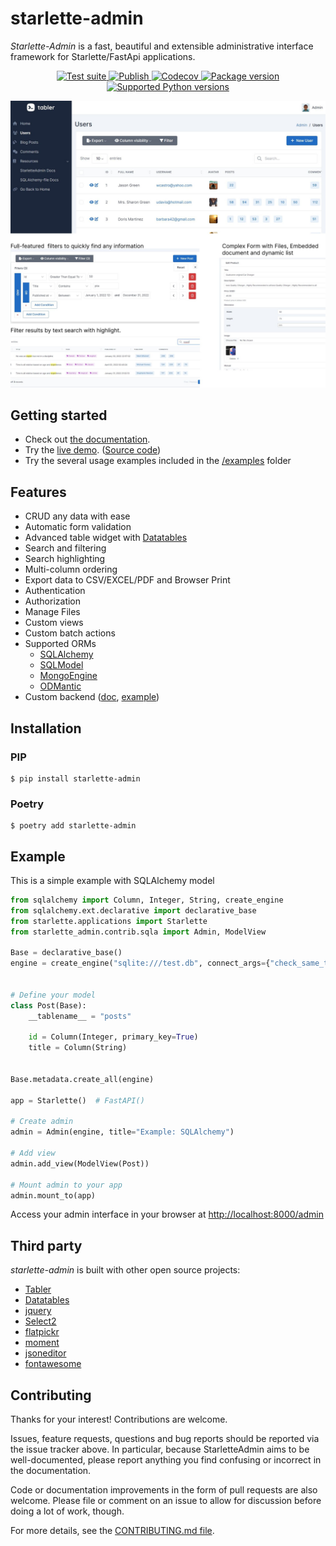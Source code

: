 # starlette-admin

*Starlette-Admin* is a fast, beautiful and extensible administrative interface framework for Starlette/FastApi applications.

<p align="center">
<a href="https://github.com/jowilf/starlette-admin/actions/workflows/test.yml">
    <img src="https://github.com/jowilf/starlette-admin/actions/workflows/test.yml/badge.svg" alt="Test suite">
</a>
<a href="https://github.com/jowilf/starlette-admin/actions">
    <img src="https://github.com/jowilf/starlette-admin/actions/workflows/publish.yml/badge.svg" alt="Publish">
</a>
<a href="https://codecov.io/gh/jowilf/starlette-admin">
    <img src="https://codecov.io/gh/jowilf/starlette-admin/branch/main/graph/badge.svg" alt="Codecov">
</a>
<a href="https://pypi.org/project/starlette-admin/">
    <img src="https://badge.fury.io/py/starlette-admin.svg" alt="Package version">
</a>
<a href="https://pypi.org/project/starlette-admin/">
    <img src="https://img.shields.io/pypi/pyversions/starlette-admin?color=2334D058" alt="Supported Python versions">
</a>
</p>

![Preview image](https://raw.githubusercontent.com/jowilf/starlette-admin/main/docs/images/preview.jpg)

## Getting started

* Check out [the documentation](https://jowilf.github.io/starlette-admin).
* Try the [live demo](https://starlette-admin-demo.jowilf.com/). ([Source code](https://github.com/jowilf/starlette-admin-demo))
* Try the several usage examples included in the [/examples](https://github.com/jowilf/starlette-admin/tree/main/examples) folder

## Features

- CRUD any data with ease
- Automatic form validation
- Advanced table widget with [Datatables](https://datatables.net/)
- Search and filtering
- Search highlighting
- Multi-column ordering
- Export data to CSV/EXCEL/PDF and Browser Print
- Authentication
- Authorization
- Manage Files
- Custom views
- Custom batch actions
- Supported ORMs
    * [SQLAlchemy](https://www.sqlalchemy.org/)
    * [SQLModel](https://sqlmodel.tiangolo.com/)
    * [MongoEngine](http://mongoengine.org/)
    * [ODMantic](https://github.com/art049/odmantic/)
- Custom backend ([doc](https://jowilf.github.io/starlette-admin/advanced/base-model-view/), [example](https://github.com/jowilf/starlette-admin/tree/main/examples/custom-backend))


## Installation

### PIP

```shell
$ pip install starlette-admin
```

### Poetry

```shell
$ poetry add starlette-admin
```

## Example

This is a simple example with SQLAlchemy model

```python
from sqlalchemy import Column, Integer, String, create_engine
from sqlalchemy.ext.declarative import declarative_base
from starlette.applications import Starlette
from starlette_admin.contrib.sqla import Admin, ModelView

Base = declarative_base()
engine = create_engine("sqlite:///test.db", connect_args={"check_same_thread": False})


# Define your model
class Post(Base):
    __tablename__ = "posts"

    id = Column(Integer, primary_key=True)
    title = Column(String)


Base.metadata.create_all(engine)

app = Starlette()  # FastAPI()

# Create admin
admin = Admin(engine, title="Example: SQLAlchemy")

# Add view
admin.add_view(ModelView(Post))

# Mount admin to your app
admin.mount_to(app)
```
Access your admin interface in your browser at [http://localhost:8000/admin](http://localhost:8000/admin)

## Third party

*starlette-admin* is built with other open source projects:

- [Tabler](https://tabler.io/)
- [Datatables](https://datatables.net/)
- [jquery](https://jquery.com/)
- [Select2](https://select2.org/)
- [flatpickr](https://flatpickr.js.org/)
- [moment](http://momentjs.com/)
- [jsoneditor](https://github.com/josdejong/jsoneditor)
- [fontawesome](https://fontawesome.com/)

## Contributing

Thanks for your interest! Contributions are welcome.

Issues, feature requests, questions and bug reports should be reported via the issue tracker above. In particular, because StarletteAdmin aims to be well-documented, please report anything you find confusing or incorrect in the documentation.

Code or documentation improvements in the form of pull requests are also welcome. Please file or comment on an issue to allow for discussion before doing a lot of work, though.

For more details, see the [CONTRIBUTING.md file](https://github.com/jowilf/starlette-admin/blob/master/CONTRIBUTING.md).
